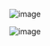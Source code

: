 ![image](https://github.com/user-attachments/assets/e881aeb8-f6a4-49b7-a3b8-18c11e85a406)

![image](https://github.com/user-attachments/assets/68b1d64e-ca3b-4c59-9f11-310c5a82592b)
